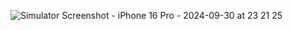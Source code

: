 ![Simulator Screenshot - iPhone 16 Pro - 2024-09-30 at 23 21 25](https://github.com/user-attachments/assets/809e007f-5bb3-4737-8f00-df9b8a2d91f4)
